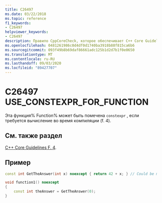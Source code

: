```yaml
---
title: C26497
ms.date: 03/22/2018
ms.topic: reference
f1_keywords:
- C26497
helpviewer_keywords:
- C26497
description: Правило CppCoreCheck, которое обеспечивает C++ Core Guidelines F. 4
ms.openlocfilehash: 0481261986c0d4df0d1740ba3918b88f815ca6b6
ms.sourcegitcommit: 093f49b8b69daf86661adc125b1d2d7b1f0e0650
ms.translationtype: MT
ms.contentlocale: ru-RU
ms.lasthandoff: 09/03/2020
ms.locfileid: "89427707"
---
```

# <a name="c26497-use_constexpr_for_function"></a>C26497 USE_CONSTEXPR_FOR_FUNCTION

Эта функция% Function% может быть помечена `constexpr` , если требуется вычисление во время компиляции (f. 4).  

## <a name="see-also"></a>См. также раздел
[C++ Core Guidelines F. 4](https://github.com/isocpp/CppCoreGuidelines/blob/master/CppCoreGuidelines.md#Rf-constexpr).

## <a name="example"></a>Пример
```cpp
const int GetTheAnswer(int x) noexcept { return 42 + x; } // Could be marked constexpr

void function1() noexcept
{
    const int theAnswer = GetTheAnswer(0);
}
```
